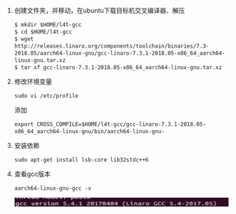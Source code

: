 1. 创建文件夹，并移动，在ubuntu下载目标机交叉编译器、解压

   ```
   $ mkdir $HOME/l4t-gcc
   $ cd $HOME/l4t-gcc
   $ wget http://releases.linaro.org/components/toolchain/binaries/7.3-2018.05/aarch64-linux-gnu/gcc-linaro-7.3.1-2018.05-x86_64_aarch64-linux-gnu.tar.xz
   $ tar xf gcc-linaro-7.3.1-2018.05-x86_64_aarch64-linux-gnu.tar.xz
   ```

3. 修改环境变量

   ```
   sudo vi /etc/profile
   ```

   添加

   ```
   export CROSS_COMPILE=$HOME/l4t-gcc/gcc-linaro-7.3.1-2018.05-x86_64_aarch64-linux-gnu/bin/aarch64-linux-gnu-
   ```
   
4. 安装依赖

   ```
   sudo apt-get install lsb-core lib32stdc++6
   ```

5. 查看gcc版本

   ```
   aarch64-linux-gnu-gcc -v
   ```

   ![image-20220523174655180](交叉编译环境配置.assets/image-20220523174655180.png)



